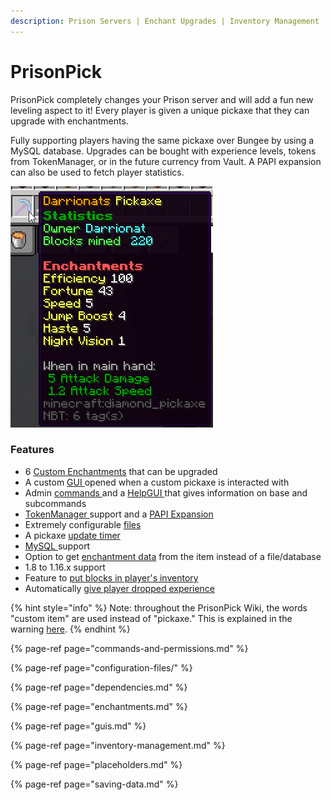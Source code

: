 ```yaml
---
description: Prison Servers | Enchant Upgrades | Inventory Management
---
```


# PrisonPick

PrisonPick completely changes your Prison server and will add a fun new leveling aspect to it! Every player is given a unique pickaxe that they can upgrade with enchantments.

Fully supporting players having the same pickaxe over Bungee by using a MySQL database. Upgrades can be bought with experience levels, tokens from TokenManager, or in the future currency from Vault. A PAPI expansion can also be used to fetch player statistics.

![Example of a player&apos;s pickaxe](../../.gitbook/assets/javaw_8pfbduci4l.png)

### Features

* 6 [Custom Enchantments](enchantments.md) that can be upgraded
* A custom [GUI ](guis.md)opened when a custom pickaxe is interacted with
* Admin [commands ](commands-and-permissions.md)and a [HelpGUI ](guis.md#help-gui)that gives information on base and subcommands
* [TokenManager ](dependencies.md#tokenmanager)support and a [PAPI Expansion](placeholders.md)
* Extremely configurable [files](configuration-files/)
* A pickaxe [update timer](inventory-management.md#update-timer)
* [MySQL ](saving-data.md#mysql-database)support
* Option to get [enchantment data](saving-data.md) from the item instead of a file/database
* 1.8 to 1.16.x support
* Feature to [put blocks in player's inventory](inventory-management.md#blocks-to-inventory)
* Automatically [give player dropped experience](inventory-management.md#exp-to-inventory)

{% hint style="info" %}
Note: throughout the PrisonPick Wiki, the words "custom item" are used instead of "pickaxe." This is explained in the warning [here](configuration-files/config.yml-1.0.2.md). 
{% endhint %}

{% page-ref page="commands-and-permissions.md" %}

{% page-ref page="configuration-files/" %}

{% page-ref page="dependencies.md" %}

{% page-ref page="enchantments.md" %}

{% page-ref page="guis.md" %}

{% page-ref page="inventory-management.md" %}

{% page-ref page="placeholders.md" %}

{% page-ref page="saving-data.md" %}

